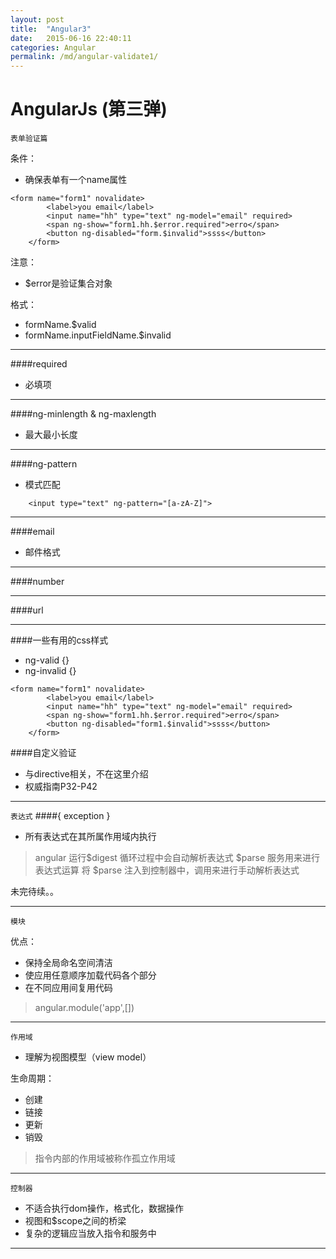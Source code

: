 ```yaml
---
layout: post
title:  "Angular3"
date:   2015-06-16 22:40:11
categories: Angular
permalink: /md/angular-validate1/
---
```



AngularJs (第三弹)
===

`表单验证篇`

 条件：
 - 确保表单有一个name属性

```
<form name="form1" novalidate>
		<label>you email</label>
		<input name="hh" type="text" ng-model="email" required>
		<span ng-show="form1.hh.$error.required">erro</span>
		<button ng-disabled="form.$invalid">ssss</button>
	</form>
```

 注意：
 - $error是验证集合对象

格式：
 - formName.$valid
 - formName.inputFieldName.$invalid

 ---

####required

 - 必填项

---
####ng-minlength & ng-maxlength
- 最大最小长度

---

####ng-pattern
- 模式匹配

```
	<input type="text" ng-pattern="[a-zA-Z]">
```

---

####email
- 邮件格式

---

####number

---

####url

---

####一些有用的css样式
- ng-valid {}
- ng-invalid {}

```
<form name="form1" novalidate>
		<label>you email</label>
		<input name="hh" type="text" ng-model="email" required>
		<span ng-show="form1.hh.$error.required">erro</span>
		<button ng-disabled="form1.$invalid">ssss</button>
	</form>
```

####自定义验证
- 与directive相关，不在这里介绍
- 权威指南P32-P42

---

`表达式`
####{ exception }
- 所有表达式在其所属作用域内执行

> angular 运行$digest 循环过程中会自动解析表达式
> $parse 服务用来进行表达式运算
> 将 $parse 注入到控制器中，调用来进行手动解析表达式

未完待续。。

---

`模块`

优点：
- 保持全局命名空间清洁
- 使应用任意顺序加载代码各个部分
- 在不同应用间复用代码

> angular.module('app',[])

---

`作用域`
- 理解为视图模型（view model）

生命周期：
- 创建
- 链接
- 更新
- 销毁

> 指令内部的作用域被称作孤立作用域

---

`控制器`
- 不适合执行dom操作，格式化，数据操作
- 视图和$scope之间的桥梁
- 复杂的逻辑应当放入指令和服务中

---
